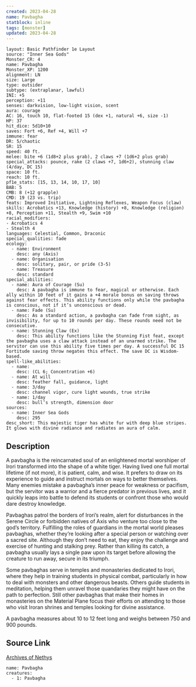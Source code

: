 ```yaml
---
created: 2023-04-28
name: Pavbagha
statblock: inline
tags: [monster]
updated: 2023-04-28
---
```

```statblock
layout: Basic Pathfinder 1e Layout
source: "Inner Sea Gods"
Monster_CR: 4
name: Pavbagha
Monster_XP: 1200
alignment: LN
size: Large
type: outsider
subtype: (extraplanar, lawful)
INI: +5
perception: +11
senses: darkvision, low-light vision, scent
aura: courage
AC: 16, touch 10, flat-footed 15 (dex +1, natural +6, size -1)
HP: 37
hit_dice: 5d10+10
saves: Fort +6, Ref +4, Will +7
immune: fear
DR: 5/chaotic
SR: 15
speed: 40 ft.
melee: bite +6 (1d8+2 plus grab), 2 claws +7 (1d6+2 plus grab)
special_attacks: pounce, rake (2 claws +7, 1d6+2), stunning claw (4/day, DC 15)
space: 10 ft.
reach: 10 ft.
pf1e_stats: [15, 13, 14, 10, 17, 10]
BAB: 5
CMB: 8 (+12 grapple)
CMD: 19 (23 vs. trip)
feats: Improved Initiative, Lightning Reflexes, Weapon Focus (claw)
skills: Acrobatics +13, Knowledge (history) +8, Knowledge (religion) +8, Perception +11, Stealth +9, Swim +10
racial_modifiers:
- Acrobatics 4
- Stealth 4
languages: Celestial, Common, Draconic
special_qualities: fade
ecology:
  - name: Environment
    desc: any (Axis)
  - name: Organisation
    desc: solitary, pair, or pride (3-5)
  - name: Treasure
    desc: standard
special_abilities:
  - name: Aura of Courage (Su)
    desc: A pavbagha is immune to fear, magical or otherwise. Each ally within 10 feet of it gains a +4 morale bonus on saving throws against fear effects. This ability functions only while the pavbagha is conscious, not if it’s unconscious or dead.
  - name: Fade (Su)
    desc: As a standard action, a pavbagha can fade from sight, as invisibility, for up to 10 rounds per day. These rounds need not be consecutive.
  - name: Stunning Claw (Ex)
    desc: This ability functions like the Stunning Fist feat, except the pavbagha uses a claw attack instead of an unarmed strike. The servitor can use this ability five times per day. A successful DC 15 Fortitude saving throw negates this effect. The save DC is Wisdom-based.
spell-like_abilities:
  - name:
    desc: (CL 6; Concentration +6)
  - name: At will
    desc: feather fall, guidance, light
  - name: 3/day
    desc: channel vigor, cure light wounds, true strike
  - name: 1/day
    desc: bull’s strength, dimension door
sources:
  - name: Inner Sea Gods
    desc: 295
desc_short: This majestic tiger has white fur with deep blue stripes. It glows with divine radiance and radiates an aura of calm.
```
## Description
A pavbagha is the reincarnated soul of an enlightened mortal worshiper of Irori transformed into the shape of a white tiger. Having lived one full mortal lifetime (if not more), it is patient, calm, and wise. It prefers to draw on its experience to guide and instruct mortals on ways to better themselves. Many enemies mistake a pavbagha’s inner peace for weakness or pacifism, but the servitor was a warrior and a fierce predator in previous lives, and it quickly leaps into battle to defend its students or confront those who would dare destroy knowledge.

Pavbaghas patrol the borders of Irori’s realm, alert for disturbances in the Serene Circle or forbidden natives of Axis who venture too close to the god’s territory. Fulfilling the roles of guardians in the mortal world pleases pavbaghas, whether they’re looking after a special person or watching over a sacred site. Although they don’t need to eat, they enjoy the challenge and exercise of hunting and stalking prey. Rather than killing its catch, a pavbagha usually lays a single paw upon its target before allowing the creature to run away, secure in its triumph.

Some pavbaghas serve in temples and monasteries dedicated to Irori, where they help in training students in physical combat, particularly in how to deal with monsters and other dangerous beasts. Others guide students in meditation, helping them unravel those quandaries they might have on the path to perfection. Still other pavbaghas that make their homes in monasteries on the Material Plane focus their efforts on attending to those who visit Iroran shrines and temples looking for divine assistance.

A pavbagha measures about 10 to 12 feet long and weighs between 750 and 900 pounds.
## Source Link
[Archives of Nethys](https://aonprd.com/MonsterDisplay.aspx?ItemName=Pavbagha)
```encounter-table
name: Pavbagha
creatures:
  - 1: Pavbagha
```
